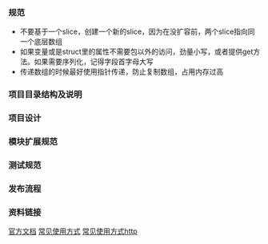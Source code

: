 ### 规范
* 不要基于一个slice，创建一个新的slice，因为在没扩容前，两个slice指向同一个底层数组
* 如果变量或是struct里的属性不需要包以外的访问，劲量小写，或者提供get方法。如果需要序列化，记得字段首字母大写
* 传递数组的时候最好使用指针传递，防止复制数组，占用内存过高
### 项目目录结构及说明

### 项目设计

### 模块扩展规范

### 测试规范

### 发布流程

### 资料链接
[官方文档](https://doczhcn.gitbook.io/etcd/index/index/api_grpc_gateway)
[常见使用方式](https://www.bookstack.cn/read/For-learning-Go-Tutorial/src-chapter14-01.0.md#9rasul)
[常见使用方式http](https://segmentfault.com/a/1190000005649865)